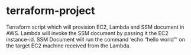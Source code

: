 # terraform-project
Terraform script which will provision EC2, Lambda and SSM document in AWS. 
Lambda will invoke the SSM document by passing it the EC2 instance-id. 
SSM Document will run the command ‘echo “hello world”’ on the target EC2 machine received from the Lambda.
